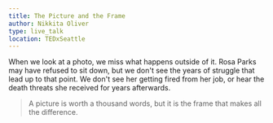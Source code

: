 ```yaml
---
title: The Picture and the Frame
author: Nikkita Oliver
type: live_talk
location: TEDxSeattle
---
```


When we look at a photo, we miss what happens outside of it. Rosa Parks may have refused to sit
down, but we don't see the years of struggle that lead up to that point. We don't see her getting
fired from her job, or hear the death threats she received for years afterwards.

> A picture is worth a thousand words, but it is the frame that makes all the difference.
